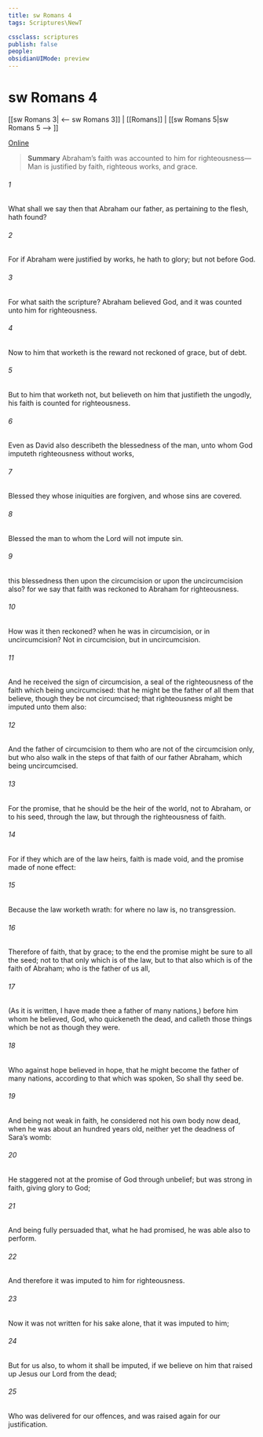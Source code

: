 ```yaml
---
title: sw Romans 4
tags: Scriptures\NewT

cssclass: scriptures
publish: false
people:
obsidianUIMode: preview
---
```


# sw Romans 4
[[sw Romans 3| <-- sw Romans 3]] | [[Romans]] | [[sw Romans 5|sw Romans 5 --> ]]

[Online](https://churchofjesuschrist.org/study/scriptures/nt/rom/4?lang=eng)

> __Summary__
Abraham’s faith was accounted to him for righteousness—Man is justified by faith, righteous works, and grace.

###### 1 
What shall we say then that Abraham our father, as pertaining to the flesh, hath found?

###### 2 
For if Abraham were justified by works, he hath  to glory; but not before God.

###### 3 
For what saith the scripture? Abraham believed God, and it was counted unto him for righteousness.

###### 4 
Now to him that worketh is the reward not reckoned of grace, but of debt.

###### 5 
But to him that worketh not, but believeth on him that justifieth the ungodly, his faith is counted for righteousness.

###### 6 
Even as David also describeth the blessedness of the man, unto whom God imputeth righteousness without works,

###### 7 
 Blessed  they whose iniquities are forgiven, and whose sins are covered.

###### 8 
Blessed  the man to whom the Lord will not impute sin.

###### 9 
 this blessedness then upon the circumcision  or upon the uncircumcision also? for we say that faith was reckoned to Abraham for righteousness.

###### 10 
How was it then reckoned? when he was in circumcision, or in uncircumcision? Not in circumcision, but in uncircumcision.

###### 11 
And he received the sign of circumcision, a seal of the righteousness of the faith which  being uncircumcised: that he might be the father of all them that believe, though they be not circumcised; that righteousness might be imputed unto them also:

###### 12 
And the father of circumcision to them who are not of the circumcision only, but who also walk in the steps of that faith of our father Abraham, which  being  uncircumcised.

###### 13 
For the promise, that he should be the heir of the world,  not to Abraham, or to his seed, through the law, but through the righteousness of faith.

###### 14 
For if they which are of the law  heirs, faith is made void, and the promise made of none effect:

###### 15 
Because the law worketh wrath: for where no law is,  no transgression.

###### 16 
Therefore  of faith, that  by grace; to the end the promise might be sure to all the seed; not to that only which is of the law, but to that also which is of the faith of Abraham; who is the father of us all,

###### 17 
(As it is written, I have made thee a father of many nations,) before him whom he believed,  God, who quickeneth the dead, and calleth those things which be not as though they were.

###### 18 
Who against hope believed in hope, that he might become the father of many nations, according to that which was spoken, So shall thy seed be.

###### 19 
And being not weak in faith, he considered not his own body now dead, when he was about an hundred years old, neither yet the deadness of Sara’s womb:

###### 20 
He staggered not at the promise of God through unbelief; but was strong in faith, giving glory to God;

###### 21 
And being fully persuaded that, what he had promised, he was able also to perform.

###### 22 
And therefore it was imputed to him for righteousness.

###### 23 
Now it was not written for his sake alone, that it was imputed to him;

###### 24 
But for us also, to whom it shall be imputed, if we believe on him that raised up Jesus our Lord from the dead;

###### 25 
Who was delivered for our offences, and was raised again for our justification.

